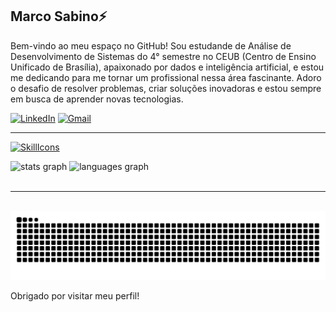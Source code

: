<h2 align="left">Marco Sabino⚡</h2>

Bem-vindo ao meu espaço no GitHub!
Sou estudande de Análise de Desenvolvimento de Sistemas do 4° semestre no CEUB (Centro de Ensino Unificado de Brasília), apaixonado por dados e inteligência artificial, e estou me dedicando para me tornar um profissional nessa área fascinante. Adoro o desafio de resolver problemas, criar soluções inovadoras e estou sempre em busca de aprender novas tecnologias.


[![LinkedIn](https://img.shields.io/badge/LinkedIn-0077B5?style=for-the-badge&logo=linkedin&logoColor=white)](https://www.linkedin.com/in/marccosabino/)
[![Gmail](https://img.shields.io/badge/Gmail-D14836?style=for-the-badge&logo=gmail&logoColor=white)](mailto:marco.sabinosr@gmail.com)

***

[![SkillIcons](https://skillicons.dev/icons?i=html,css,py,mysql,java)](https://skillicons.dev)

<div align="left">
  <img src="https://github-readme-stats.vercel.app/api?username=marccosabino&hide_title=false&hide_rank=false&show_icons=true&include_all_commits=true&count_private=true&disable_animations=false&theme=dark&show&locale=en&hide_border=false&order=1" height="150" alt="stats graph"  />
  <img src="https://github-readme-stats.vercel.app/api/top-langs?username=marccosabino&locale=en&hide_title=false&layout=compact&card_width=320&langs_count=5&theme=dark&show&hide_border=false&order=2" height="150" alt="languages graph"  />
</div>
<br>

***

<br>
<img src="https://raw.githubusercontent.com/marccosabino/marccosabino/output/snake.svg" alt="Snake animation" />
<br>

Obrigado por visitar meu perfil!

